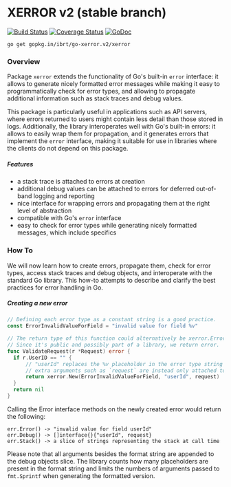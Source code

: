 # XERROR v2 (stable branch)

[![Build Status](https://api.travis-ci.org/ibrt/go-xerror.svg?branch=v2)](https://travis-ci.org/ibrt/go-xerror?branch=v2)
[![Coverage Status](https://coveralls.io/repos/github/ibrt/go-xerror/badge.svg?branch=v2)](https://coveralls.io/github/ibrt/go-xerror?branch=v2)
[![GoDoc](https://godoc.org/gopkg.in/ibrt/go-xerror.v2/xerror?status.svg)](https://godoc.org/gopkg.in/ibrt/go-xerror.v2/xerror)

```
go get gopkg.in/ibrt/go-xerror.v2/xerror
```

### Overview

Package `xerror` extends the functionality of Go's built-in `error` interface: it allows to generate nicely formatted error messages while making it easy to programmatically check for error types, and allowing to propagate additional information such as stack traces and debug values.

This package is particularly useful in applications such as API servers, where errors returned to users might contain less detail than those stored in logs. Additionally, the library interoperates well with Go's built-in errors: it allows to easily wrap them for propagation, and it generates errors that implement the `error` interface, making it suitable for use in libraries where the clients do not depend on this package.

##### Features

- a stack trace is attached to errors at creation
- additional debug values can be attached to errors for deferred out-of-band logging and reporting
- nice interface for wrapping errors and propagating them at the right level of abstraction
- compatible with Go's `error` interface
- easy to check for error types while generating nicely formatted messages, which include specifics

### How To

We will now learn how to create errors, propagate them, check for error types, access stack traces and debug objects, and interoperate with the standard Go library. This how-to attempts to describe and clarify the best practices for error handling in Go.

##### Creating a new error

```go
// Defining each error type as a constant string is a good practice.
const ErrorInvalidValueForField = "invalid value for field %v"

// The return type of this function could alternatively be xerror.Error.
// Since it's public and possibly part of a library, we return error.
func ValidateRequest(r *Request) error {
  if r.UserID == "" {
      // "userId" replaces the %v placeholder in the error type string
      // extra arguments such as `request` are instead only attached to the debug objects slice
      return xerror.New(ErrorInvalidValueForField, "userId", request)
  }
  return nil
}
```

Calling the Error interface methods on the newly created error would return the following:

```
err.Error() -> "invalid value for field userId"
err.Debug() -> []interface{}{"userId", request}
err.Stack() -> a slice of strings representing the stack at call time
```

Please note that all arguments besides the format string are appended to the debug objects slice. The library counts how many placeholders are present in the format string and limits the numbers of arguments passed to `fmt.Sprintf` when generating the formatted version.
